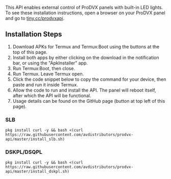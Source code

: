 This API enables external control of ProDVX panels with built-in LED lights.  
To see these installation instructions, open a browser on your ProDVX panel and go to [tiny.cc/prodvxapi](https://avdistributors.github.io/prodvx-api/).

## Installation Steps
1. Download APKs for Termux and Termux:Boot using the buttons at the top of this page.
2. Install both apps by either clicking on the download in the notification bar, or using the "ApkInstaller" app.
3. Run Termux:Boot, then close.
4. Run Termux. Leave Termux open.
5. Click the code snippet below to copy the command for your device, then paste and run it inside Termux.
6. Allow the code to run and install the API. The panel will reboot itself, after which the API will be functional.
7. Usage details can be found on the GitHub page (button at top left of this page).

### SLB
```
pkg install curl -y && bash <(curl https://raw.githubusercontent.com/avdistributors/prodvx-api/master/install_slb.sh)
```
  
### DSKPL/DSQPL
```
pkg install curl -y && bash <(curl https://raw.githubusercontent.com/avdistributors/prodvx-api/master/install_dskpl.sh)
```